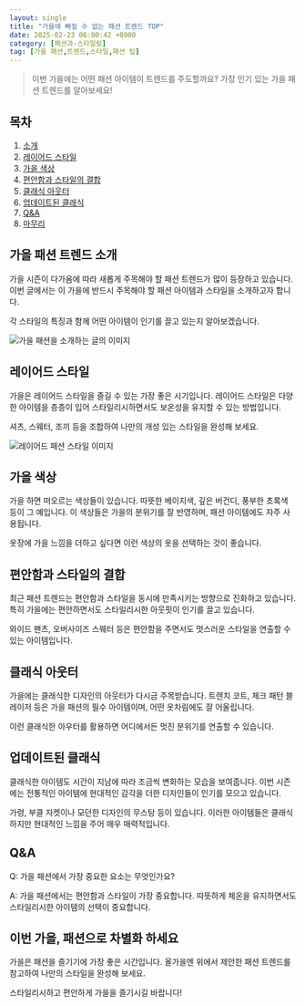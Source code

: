 ```yaml
---
layout: single
title: "가을에 빠질 수 없는 패션 트렌드 TOP"
date: 2025-02-23 06:00:42 +0900
category: [패션과-스타일링]
tag: [가을 패션,트렌드,스타일,패션 팁]
---
```

  
> 이번 가을에는 어떤 패션 아이템이 트렌드를 주도할까요? 가장 인기 있는 가을 패션 트렌드를 알아보세요!

## 목차
1. [소개](#소개)
2. [레이어드 스타일](#레이어드-스타일)
3. [가을 색상](#가을-색상)
4. [편안함과 스타일의 결합](#편안함과-스타일의-결합)
5. [클래식 아웃터](#클래식-아웃터)
6. [업데이트된 클래식](#업데이트된-클래식)
7. [Q&A](#qa)
8. [마무리](#마무리)

## 가을 패션 트렌드 소개

가을 시즌이 다가옴에 따라 새롭게 주목해야 할 패션 트렌드가 많이 등장하고 있습니다. 이번 글에서는 이 가을에 반드시 주목해야 할 패션 아이템과 스타일을 소개하고자 합니다.


각 스타일의 특징과 함께 어떤 아이템이 인기를 끌고 있는지 알아보겠습니다.


![가을 패션을 소개하는 글의 이미지](undefined)



## 레이어드 스타일

가을은 레이어드 스타일을 즐길 수 있는 가장 좋은 시기입니다. 레이어드 스타일은 다양한 아이템을 층층이 입어 스타일리시하면서도 보온성을 유지할 수 있는 방법입니다.


셔츠, 스웨터, 조끼 등을 조합하여 나만의 개성 있는 스타일을 완성해 보세요.


![레이어드 패션 스타일 이미지](undefined)



## 가을 색상

가을 하면 떠오르는 색상들이 있습니다. 따뜻한 베이지색, 깊은 버건디, 풍부한 초록색 등이 그 예입니다. 이 색상들은 가을의 분위기를 잘 반영하며, 패션 아이템에도 자주 사용됩니다.


옷장에 가을 느낌을 더하고 싶다면 이런 색상의 옷을 선택하는 것이 좋습니다.



## 편안함과 스타일의 결합

최근 패션 트렌드는 편안함과 스타일을 동시에 만족시키는 방향으로 진화하고 있습니다. 특히 가을에는 편안하면서도 스타일리시한 아웃핏이 인기를 끌고 있습니다.


와이드 팬츠, 오버사이즈 스웨터 등은 편안함을 주면서도 멋스러운 스타일을 연출할 수 있는 아이템입니다.



## 클래식 아웃터

가을에는 클래식한 디자인의 아웃터가 다시금 주목받습니다. 트렌치 코트, 체크 패턴 블레이저 등은 가을 패션의 필수 아이템이며, 어떤 옷차림에도 잘 어울립니다.


이런 클래식한 아우터를 활용하면 어디에서든 멋진 분위기를 연출할 수 있습니다.



## 업데이트된 클래식

클래식한 아이템도 시간이 지남에 따라 조금씩 변화하는 모습을 보여줍니다. 이번 시즌에는 전통적인 아이템에 현대적인 감각을 더한 디자인들이 인기를 모으고 있습니다.


가령, 부클 자켓이나 모던한 디자인의 무스탕 등이 있습니다. 이러한 아이템들은 클래식하지만 현대적인 느낌을 주어 매우 매력적입니다.



## Q&A

Q: 가을 패션에서 가장 중요한 요소는 무엇인가요?


A: 가을 패션에서는 편안함과 스타일이 가장 중요합니다. 따뜻하게 체온을 유지하면서도 스타일리시한 아이템의 선택이 중요합니다.



## 이번 가을, 패션으로 차별화 하세요

가을은 패션을 즐기기에 가장 좋은 시간입니다. 올가을엔 위에서 제안한 패션 트렌드를 참고하여 나만의 스타일을 완성해 보세요.


스타일리시하고 편안하게 가을을 즐기시길 바랍니다!

